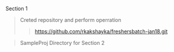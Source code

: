 Section 1 
> Creted repository and perform operration
>>https://github.com/rkakshayka/freshersbatch-jan18.git

>SampleProj Directory for Section 2 

